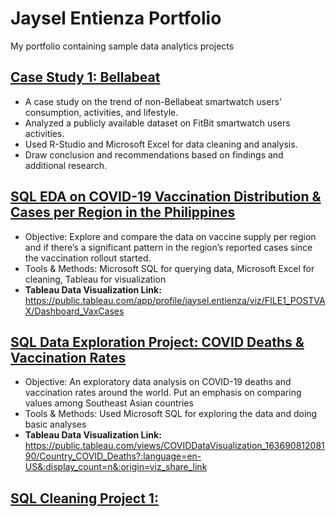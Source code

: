 # Jaysel Entienza Portfolio
 My portfolio containing sample data analytics projects

## [Case Study 1: Bellabeat](https://github.com/jayentienza/Jay_Entienza_Portfolio/tree/main/Bellabeat%20Case%20Study%20Folder)
* A case study on the trend of non-Bellabeat smartwatch users' consumption, activities, and lifestyle. 
* Analyzed a publicly available dataset on FitBit smartwatch users activities.
* Used R-Studio and Microsoft Excel for data cleaning and analysis. 
* Draw conclusion and  recommendations based on findings and additional research.

## [SQL EDA on COVID-19 Vaccination Distribution & Cases per Region in the Philippines](https://github.com/jayentienza/Jay_Entienza_Portfolio/blob/main/SQLEDA-PH-REGVAX/PH_REG_COVID_VAXCASE.sql)
* Objective: Explore and compare the data on vaccine supply per region and if there’s a significant pattern in the region’s reported cases since the vaccination rollout started.  
* Tools & Methods: Microsoft SQL for querying data, Microsoft Excel for cleaning, Tableau for visualization
* **Tableau Data Visualization Link:** https://public.tableau.com/app/profile/jaysel.entienza/viz/FILE1_POSTVAX/Dashboard_VaxCases


## [SQL Data Exploration Project: COVID Deaths & Vaccination Rates](https://github.com/jayentienza/Jay_Entienza_Portfolio/blob/main/SQL%20Data%20Exploration%20-%20COVID/COVID_Death_Vaccination.sql)
* Objective: An exploratory data analysis on COVID-19 deaths and vaccination rates around the world. Put an emphasis on comparing values among Southeast Asian countries 
* Tools & Methods: Used Microsoft SQL for exploring the data and doing basic analyses
* **Tableau Data Visualization Link:** https://public.tableau.com/views/COVIDDataVisualization_16369081208190/Country_COVID_Deaths?:language=en-US&:display_count=n&:origin=viz_share_link


## [SQL Cleaning Project 1:](https://github.com/jayentienza/Jay_Entienza_Portfolio/blob/main/SQL%20Cleaning%20Projects/Nashville.sql)
